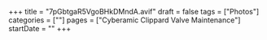 +++
title = "7pGbtgaR5VgoBHkDMndA.avif"
draft = false
tags = ["Photos"]
categories = [""]
pages = ["Cyberamic Clippard Valve Maintenance"]
startDate = ""
+++

